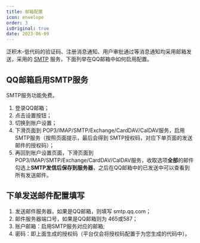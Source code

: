 ```yaml
---
title: 邮箱配置
icon: envelope
order: 3
isOriginal: true
date: 2023-06-09
---
```


泛积木-低代码的验证码、注册消息通知、用户审批通过等消息通知均采用邮箱发送，采用的 [SMTP](https://wx.mail.qq.com/list/readtemplate?name=app_intro.html#/agreement/authorizationCode) 服务，下面列举在QQ邮箱中如何启用配置。

## QQ邮箱启用SMTP服务

SMTP服务功能免费。

1. 登录QQ邮箱；
2. 点击设置按钮；
3. 切换到账户设置；
4. 下滑页面到 POP3/IMAP/SMTP/Exchange/CardDAV/CalDAV服务，启用 SMTP服务（按照页面提示，最后会得到 SMTP授权码，对应下单页面的发送邮件的授权码）；
5. 再回到账户设置页面，下滑页面到 POP3/IMAP/SMTP/Exchange/CardDAV/CalDAV服务，收取选项**全部**的邮件勾选上**SMTP发信后保存到服务器**，之后在QQ邮箱中的已发送中可以查看到所有发送邮件。

## 下单发送邮件配置填写

1. 发送邮件服务器，如果是QQ邮箱，则填写 smtp.qq.com；
2. 邮件服务器端口号，如果是QQ邮箱则为 465或587；
3. 账户邮箱：启用SMTP服务对应的邮箱;
4. 密码：即上面生成的授权码（平台仅会将授权码配置于为您生成的代码中）。

